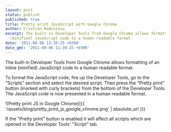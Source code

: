 ```yaml
---
layout: post
status: publish
published: true
title: Pretty print JavaScript with Google Chrome
author: Cristian Radulescu
excerpt: The built-in Developer Tools from Google Chrome allows formatting of an inline
  (minified) JavaScript code to a human readable format.
date: '2011-08-06 13:30:25 +0300'
date_gmt: '2011-08-06 11:30:25 +0300'
---
```

The built-in Developer Tools from Google Chrome allows formatting of an inline (minified) JavaScript code to a human readable format.

To format the JavaScript code, fire up the Developer Tools, go to the "Scripts" section and select the desired script. Then press the "Pretty print" button (marked with curly brackets) from the bottom of the Developer Tools. The JavaScript code is now presented in a human readable format.

![Pretty print JS in Google Chrome]({{ '/assets/blog/pretty_print_js_google_chrome.png' | absolute_url }})

If the "Pretty print" button is enabled it will affect all scripts which are opened in the Developer Tools' "Script" tab.
